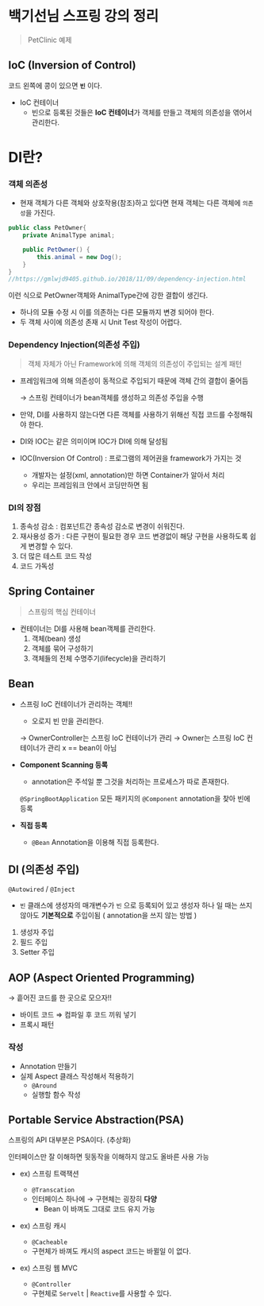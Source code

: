# 백기선님 스프링 강의 정리
> PetClinic 예제
## IoC (Inversion of Control)

코드  왼쪽에 콩이 있으면 **`빈`** 이다.

- IoC 컨테이너
    - 빈으로 등록된 것들은 **IoC 컨테이너**가 객체를 만들고 객체의 의존성을 엮어서 관리한다.

# DI란?

### 객체 의존성

- 현재 객체가 다른 객체와 상호작용(참조)하고 있다면 현재 객체는 다른 객체에 `의존성`을 가진다.

```java
public class PetOwner{
    private AnimalType animal;

    public PetOwner() {
        this.animal = new Dog();
    }
}
//https://gmlwjd9405.github.io/2018/11/09/dependency-injection.html
```

이런 식으로 PetOwner객체와 AnimalType간에 강한 결합이 생긴다.

- 하나의 모듈 수정 시 이를 의존하는 다른 모듈까지 변경 되어야 한다.
- 두 객체 사이에 의존성 존재 시 Unit Test 작성이 어렵다.

### Dependency Injection(의존성 주입)

> 객체 자체가 아닌 Framework에 의해 객체의 의존성이 주입되는 설계 패턴

- 프레임워크에 의해 의존성이 동적으로 주입되기 때문에 객체 간의 결합이 줄어듬

    → 스프링 컨테이너가 bean객체를 생성하고 의존성 주입을 수행

- 만약, DI를 사용하지 않는다면 다른 객체를 사용하기 위해선 직접 코드를 수정해줘야 한다.
- DI와 IOC는 같은 의미이며 IOC가 DI에 의해 달성됨
- IOC(Inversion Of Control) : 프로그램의 제어권을 framework가 가지는 것
    - 개발자는 설정(xml, annotation)만 하면 Container가 알아서 처리
    - 우리는 프레임워크 안에서 코딩만하면 됨

### DI의 장점

1. 종속성 감소 : 컴포넌트간 종속성 감소로 변경이 쉬워진다.
2. 재사용성 증가 : 다른 구현이 필요한 경우 코드 변경없이 해당 구현을 사용하도록 쉽게 변경할 수 있다.
3. 더 많은 테스트 코드 작성
4. 코드 가독성

## Spring Container

> 스프링의 핵심 컨테이너

- 컨테이너는 DI를 사용해 bean객체를 관리한다.
    1. 객체(bean) 생성
    2. 객체를 묶어 구성하기
    3. 객체들의 전체 수명주기(lifecycle)을 관리하기
## Bean

- 스프링 IoC 컨테이너가 관리하는 객체!!
    - 오로지 빈 만을 관리한다.

    → OwnerController는 스프링 IoC 컨테이너가 관리
    → Owner는 스프링 IoC 컨테이너가 관리 x == bean이 아님

- **Component Scanning 등록**
    - annotation은 주석일 뿐 그것을 처리하는 프로세스가 따로 존재한다.

    `@SpringBootApplication`
    모든 패키지의 `@Component` annotation을 찾아 빈에 등록

- **직접 등록**
    - `@Bean` Annotation을 이용해 직접 등록한다.

## DI (의존성 주입)

`@Autowired` / `@Inject`

- `빈` 클래스에 생성자의 매개변수가 `빈` 으로 등록되어 있고 생성자 하나 일 때는 쓰지 않아도 **기본적으로** 주입이됨 ( annotation을 쓰지 않는 방법 )
1. 생성자 주입
2. 필드 주입
3. Setter  주입

## AOP (Aspect Oriented Programming)

→ 흩어진 코드를 한 곳으로 모으자!!

- 바이트 코드 ⇒ 컴파일 후 코드 끼워 넣기
- 프록시 패턴

### 작성

- Annotation 만들기
- 실제 Aspect 클래스 작성해서 적용하기
    - `@Around`
    - 실행할 함수 작성

## Portable Service Abstraction(PSA)

 스프링의 API 대부분은 PSA이다. (추상화)

인터페이스만 잘 이해하면 뒷동작을 이해하지 않고도 올바른 사용 가능

- ex) 스프링 트랙잭션
    - `@Transcation`
    - 인터페이스 하나에 → 구현체는 굉장히 **다양**
        - Bean 이 바껴도 그대로 코드 유지 가능

- ex) 스프링 캐시
    - `@Cacheable`
    - 구현체가 바껴도 캐시의 aspect 코드는 바뀔일 이 없다.

- ex) 스프링 웹 MVC
    - `@Controller`
    - 구현체로 `Servelt` | `Reactive`를 사용할 수 있다.
